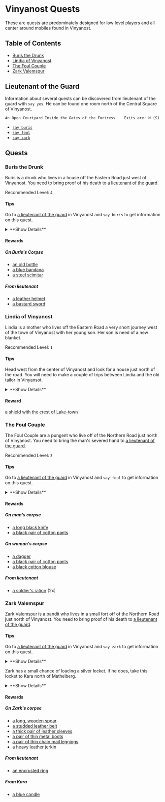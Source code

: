 # Vinyanost Quests

These are quests are predominately designed for low level players and all
center around mobiles found in Vinyanost.

## Table of Contents

* [Buris the Drunk](#buris-the-drunk)
* [Lindia of Vinyanost](#lindia-of-vinyanost)
* [The Foul Couple](#the-foul-couple)
* [Zark Valemspur](#zark-valemspur)

## Lieutenant of the Guard

Information about several quests can be discovered from lieutenant of the
guard with `say yes`. He can be found one room north of the Central Square of
Vinyanost.

`An Open Courtyard Inside the Gates of the Fortress    Exits are: N (S)`

* [`say buris`](#buris-the-drunk)
* [`say foul`](#the-foul-couple)
* [`say zark`](#zark-valemspur)

## Quests

### Buris the Drunk

Buris is a drunk who lives in a house off the Eastern Road just west of
Vinyanost. You need to bring proof of his death to
[a lieutenant of the guard](#a-lieutenant-of-the-guard).

Recommended Level: `4`

#### Tips

Go to [a lieutenant of the guard](#a-lieutenant-of-the-guard) in Vinyanost and
`say buris` to get information on this quest.

<details><summary>**Show Details**</summary>

1. `Central Square of Vinyanost    Exits are: (N) E S W`
1. `w;w;w;w;w;w;w`
1. `open door`
1. `n`
1. `open wall`
1. `w`
1. `A Thief's Hideout    Exits are: E`
1. `kill buris`
1. `e;s;e;e;e;e;e;e;e`
1. `knock heavygate`
1. `n`
1. `An Open Courtyard Inside the Gates of the Fortress    Exits are: N (S)`
1. `give foot lieutenant`

</details>

#### Rewards

##### On Buris's Corpse

* [an old bottle](/items/containers.md#an-old-bottle)
* [a blue bandana](/items/clothing.md#a-blue-bandana)
* [a steel scimitar](/items/weapons.md#a-steel-scimitar)

##### From lieutenant

* [a leather helmet](/items/armour.md#a-leather-helmet)
* [a bastard sword](/items/weapons.md#a-bastard-sword)

### Lindia of Vinyanost

Lindia is a mother who lives off the Eastern Road a very short journey west of
the town of Vinyanost with her young son. Her son is need of a new blanket.

Recommended Level: `1`

#### Tips

Head west from the center of Vinyanost and look for a house just north of the
road. You will need to make a couple of trips between Lindia and the old tailor
in Vinyansot.

<details><summary>**Show Details**</summary>

1. `Central Square of Vinyanost    Exits are: (N) E S W`
1. `w;w;w;w;w;w;w;w;w;w;w;w;w`
1. `open woodendoor`
1. `n;e`
1. `open door`
1. `e`
1. `A Common Bedroom    Exits are: W`
1. `say quest`
1. `w;w;s;e;e;e;e;e;e;e;e;e;e;e;n`
1. `open door`
1. `w`
1. `A Cluttered Clothier's Shop    Exits are: E`
1. `give spool tailor`
1. `e;s;w;w;w;w;w;w;w;w;w;w;w;n;e;e`
1. `A Common Bedroom    Exits are: W`
1. `give blanket mother`

</details>

#### Reward

[a shield with the crest of Lake-town](/items/shields.md#a-shield-with-the-crest-of-lake-town)

### The Foul Couple

The Foul Couple are a pungent who live off of the Northern Road just north of
Vinyanost. You need to bring the man's severed hand to
[a lieutenant of the guard](#a-lieutenant-of-the-guard).

Recommended Level: `3`

#### Tips

Go to [a lieutenant of the guard](#a-lieutenant-of-the-guard) in Vinyanost and
`say foul` to get information on this quest.

<details><summary>**Show Details**</summary>

1. `Central Square of Vinyanost    Exits are: (N) E S W`
1. `knock heavygate`
1. `n`
1. `An Open Courtyard Inside the Gates of the Fortress    Exits are: N (S)`
1. `n;n;n;n;n;w;w;w;w;n;n;n;w;w;w;n;w;w;n;e;n`
1. `A Seedy Campsite    Exits are: S`
1. `kill man`
1. `get hand corp`
1. `s;w;s;e;e;s;e;e;e;s;s;s;e;e;e;e;s;s;s;s;s`
1. `give hand lieutenant`

</details>

#### Rewards

##### On man's corpse

* [a long black knife](/items/weapons.md#a-long-black-knife)
* [a black pair of cotton pants](/items/clothing.md#a-black-pair-of-cotton-pants)

##### On woman's corpse

* [a dagger](/items/weapons.md#a-dagger)
* [a black pair of cotton pants](/items/clothing.md#a-black-pair-of-cotton-pants)
* [a black cotton blouse](/items/clothing.md#a-black-cotton-blouse)

##### From lieutenant

* [a soldier's ration](#/items/food.md#a-soldiers-ration) (2x)

### Zark Valemspur

Zark Valemspur is a bandit who lives in a small fort off of the Northern Road
just north of Vinyanost. You need to bring proof of his death to
[a lieutenant of the guard](#a-lieutenant-of-the-guard).

#### Tips

Go to [a lieutenant of the guard](#a-lieutenant-of-the-guard) in Vinyanost and
`say zark` to get information on this quest.

<details><summary>**Show Details**</summary>

1. `Central Square of Vinyanost    Exits are: (N) E S W`
1. `knock heavygate`
1. `n`
1. `An Open Courtyard Inside the Gates of the Fortress    Exits are: N (S)`
1. `n;n;n;n;n;n;n;e;n;e;e`
1. `open dirtygate`
1. `n;n;n;w;n;n`
1. `open hutdoor w`
1. `w`
1. `open piledwood`
1. `An Extravagant Hidden Alcove in the Hut    Exits are: N`
1. `kill zark`
1. `get locket corp`
1. `get head corp`
1. `open secretdoor`
1. `n;e;s;s;e;s;s;s;w;w;s;w;s;s;s;s;s;s;s`
1. `An Open Courtyard Inside the Gates of the Fortress    Exits are: N (S)`
1. `give head lieutenant`

</details>

Zark has a small chance of loading a silver locket. If he does, take this locket
to Kara north of Mathelberg.

<details><summary>**Show Details**</summary>

1. `A Small Plaza    Exits are: N E S W`
1. `n`
1. `open woodengate`
1. `n;n;n`
1. `open woodengate`
1. `n;n;w;w;n`
1. `open northgate`
1. `n;n;n`
1. `open door`
1. `n`
1. `A Bleak Hut    Exits are: (S)`
1. `give locket kara`

</details>

#### Rewards

##### On Zark's corpse

* [a long, wooden spear](/items/weapons.md#a-long-wooden-spear)
* [a studded leather belt](/items/clothing.md#a-studded-leather-belt)
* [a thick pair of leather sleeves](/items/armour.md#a-thick-pair-of-leather-sleeves)
* [a pair of thin metal boots](/items/armour.md#a-pair-of-thin-metal-boots)
* [a pair of thin chain mail leggings](/items/armour.md#a-pair-of-thin-chain-mail-leggings)
* [a heavy leather jerkin](/items/armour.md#a-heavy-leather-jerkin)

##### From lieutenant

* [an encrusted ring](/items/clothing.md#an-encrusted-ring)

##### From Kara

* [a blue candle](/items/light.md#a-blue-candle)
